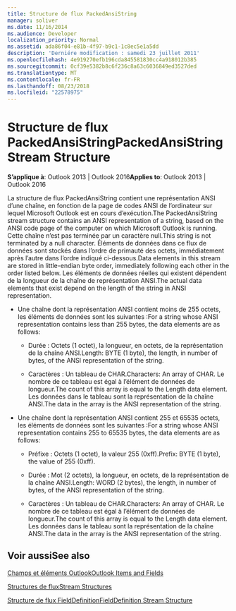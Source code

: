```yaml
---
title: Structure de flux PackedAnsiString
manager: soliver
ms.date: 11/16/2014
ms.audience: Developer
localization_priority: Normal
ms.assetid: ada86f04-e81b-4f97-b9c1-1c8ec5e1a5dd
description: 'Derniére modification : samedi 23 juillet 2011'
ms.openlocfilehash: 4e919270efb196cda845581830cc4a918012b385
ms.sourcegitcommit: 0cf39e5382b8c6f236c8a63c6036849ed3527ded
ms.translationtype: MT
ms.contentlocale: fr-FR
ms.lasthandoff: 08/23/2018
ms.locfileid: "22578975"
---
```

# <a name="packedansistring-stream-structure"></a><span data-ttu-id="1136e-103">Structure de flux PackedAnsiString</span><span class="sxs-lookup"><span data-stu-id="1136e-103">PackedAnsiString Stream Structure</span></span>

  
  
<span data-ttu-id="1136e-104">**S’applique à**: Outlook 2013 | Outlook 2016</span><span class="sxs-lookup"><span data-stu-id="1136e-104">**Applies to**: Outlook 2013 | Outlook 2016</span></span> 
  
<span data-ttu-id="1136e-105">La structure de flux PackedAnsiString contient une représentation ANSI d’une chaîne, en fonction de la page de codes ANSI de l’ordinateur sur lequel Microsoft Outlook est en cours d’exécution.</span><span class="sxs-lookup"><span data-stu-id="1136e-105">The PackedAnsiString stream structure contains an ANSI representation of a string, based on the ANSI code page of the computer on which Microsoft Outlook is running.</span></span> <span data-ttu-id="1136e-106">Cette chaîne n’est pas terminée par un caractère null.</span><span class="sxs-lookup"><span data-stu-id="1136e-106">This string is not terminated by a null character.</span></span> <span data-ttu-id="1136e-107">Éléments de données dans ce flux de données sont stockés dans l’ordre de primauté des octets, immédiatement après l’autre dans l’ordre indiqué ci-dessous.</span><span class="sxs-lookup"><span data-stu-id="1136e-107">Data elements in this stream are stored in little-endian byte order, immediately following each other in the order listed below.</span></span> <span data-ttu-id="1136e-108">Les éléments de données réelles qui existent dépendent de la longueur de la chaîne de représentation ANSI.</span><span class="sxs-lookup"><span data-stu-id="1136e-108">The actual data elements that exist depend on the length of the string in ANSI representation.</span></span>
  
- <span data-ttu-id="1136e-109">Une chaîne dont la représentation ANSI contient moins de 255 octets, les éléments de données sont les suivantes :</span><span class="sxs-lookup"><span data-stu-id="1136e-109">For a string whose ANSI representation contains less than 255 bytes, the data elements are as follows:</span></span>
    
  - <span data-ttu-id="1136e-110">Durée : Octets (1 octet), la longueur, en octets, de la représentation de la chaîne ANSI.</span><span class="sxs-lookup"><span data-stu-id="1136e-110">Length: BYTE (1 byte), the length, in number of bytes, of the ANSI representation of the string.</span></span>
    
  - <span data-ttu-id="1136e-111">Caractères : Un tableau de CHAR.</span><span class="sxs-lookup"><span data-stu-id="1136e-111">Characters: An array of CHAR.</span></span> <span data-ttu-id="1136e-112">Le nombre de ce tableau est égal à l’élément de données de longueur.</span><span class="sxs-lookup"><span data-stu-id="1136e-112">The count of this array is equal to the Length data element.</span></span> <span data-ttu-id="1136e-113">Les données dans le tableau sont la représentation de la chaîne ANSI.</span><span class="sxs-lookup"><span data-stu-id="1136e-113">The data in the array is the ANSI representation of the string.</span></span>
    
- <span data-ttu-id="1136e-114">Une chaîne dont la représentation ANSI contient 255 et 65535 octets, les éléments de données sont les suivantes :</span><span class="sxs-lookup"><span data-stu-id="1136e-114">For a string whose ANSI representation contains 255 to 65535 bytes, the data elements are as follows:</span></span>
    
  - <span data-ttu-id="1136e-115">Préfixe : Octets (1 octet), la valeur 255 (0xff).</span><span class="sxs-lookup"><span data-stu-id="1136e-115">Prefix: BYTE (1 byte), the value of 255 (0xff).</span></span>
    
  - <span data-ttu-id="1136e-116">Durée : Mot (2 octets), la longueur, en octets, de la représentation de la chaîne ANSI.</span><span class="sxs-lookup"><span data-stu-id="1136e-116">Length: WORD (2 bytes), the length, in number of bytes, of the ANSI representation of the string.</span></span>
    
  - <span data-ttu-id="1136e-117">Caractères : Un tableau de CHAR.</span><span class="sxs-lookup"><span data-stu-id="1136e-117">Characters: An array of CHAR.</span></span> <span data-ttu-id="1136e-118">Le nombre de ce tableau est égal à l’élément de données de longueur.</span><span class="sxs-lookup"><span data-stu-id="1136e-118">The count of this array is equal to the Length data element.</span></span> <span data-ttu-id="1136e-119">Les données dans le tableau sont la représentation de la chaîne ANSI.</span><span class="sxs-lookup"><span data-stu-id="1136e-119">The data in the array is the ANSI representation of the string.</span></span>
    
## <a name="see-also"></a><span data-ttu-id="1136e-120">Voir aussi</span><span class="sxs-lookup"><span data-stu-id="1136e-120">See also</span></span>



[<span data-ttu-id="1136e-121">Champs et éléments Outlook</span><span class="sxs-lookup"><span data-stu-id="1136e-121">Outlook Items and Fields</span></span>](outlook-items-and-fields.md)
  
[<span data-ttu-id="1136e-122">Structures de flux</span><span class="sxs-lookup"><span data-stu-id="1136e-122">Stream Structures</span></span>](stream-structures.md)
  
[<span data-ttu-id="1136e-123">Structure de flux FieldDefinition</span><span class="sxs-lookup"><span data-stu-id="1136e-123">FieldDefinition Stream Structure</span></span>](fielddefinition-stream-structure.md)


